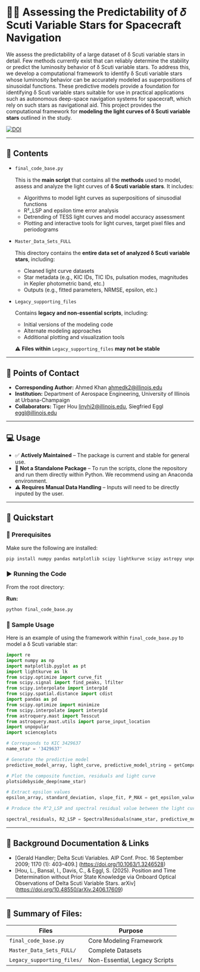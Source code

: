 # 🌠🔭 Assessing the Predictability of 𝛿 Scuti Variable Stars for Spacecraft Navigation

We assess the predictability of a large dataset of δ Scuti variable stars in detail. Few methods currently exist that can reliably determine the stability or predict the luminosity behavior of δ Scuti variable stars. To address this, we develop a computational framework to identify δ Scuti variable stars whose luminosity behavior can be accurately modeled as superpositions of sinusoidal functions. These predictive models provide a foundation for identifying δ Scuti variable stars suitable for use in practical applications such as autonomous deep-space navigation systems for spacecraft, which rely on such stars as navigational aid. This project provides the computational framework for **modeling the light curves of δ Scuti variable stars** outlined in the study. 

[![DOI](https://zenodo.org/badge/DOI/10.5281/zenodo.16427747.svg)](https://doi.org/10.5281/zenodo.16427747)

---

## 📂 Contents

- ``` bash
  final_code_base.py
  ```
  This is the **main script** that contains all the **methods** used to model, assess and analyze the light curves of **δ Scuti variable stars**. It includes:

  - Algorithms to model light curves as superpositions of sinusodial functions
  - R²_LSP and epsilon time error analysis
  - Detrending of TESS light curves and model accuracy assessment 
  - Plotting and interactive tools for light curves, target pixel files and periodograms


- ``` bash
  Master_Data_Sets_FULL
  ```
  This directory contains the **entire data set of analyzed δ Scuti variable stars**, including:

  - Cleaned light curve datasets
  - Star metadata (e.g., KIC IDs, TIC IDs, pulsation modes, magnitudes in Kepler photometric band, etc.)
  - Outputs (e.g., fitted parameters, NRMSE, epsilon, etc.)


- ``` bash
  Legacy_supporting_files
  ```
  Contains **legacy and non-essential scripts**, including:

  - Initial versions of the modeling code
  - Alternate modeling approaches
  - Additional plotting and visualization tools

  ⚠️ **Files within** `Legacy_supporting_files` **may not be stable**

---

## 📧 Points of Contact

- **Corresponding Author:** Ahmed Khan  ahmedk2@illinois.edu
- **Institution:** Department of Aerospace Engineering, University of Illinois at Urbana-Champaign
- **Collaborators:** Tiger Hou  linyhi2@illinois.edu, Siegfried Eggl  eggl@illinois.edu

---

## 💻 Usage

- ✅ **Actively Maintained** – The package is current and stable for general use.
- 🚫  **Not a Standalone Package** – To run the scripts, clone the repository and run them directly within Python. We recommend using an Anaconda environment. 
- ⚠️ **Requires Manual Data Handling** – Inputs will need to be directly inputed by the user.

---

## 🚀 Quickstart

### 🔧 Prerequisites

Make sure the following are installed:

```bash
pip install numpy pandas matplotlib scipy lightkurve scipy astropy unpopular scienceplots astroquery 
```

### ▶️ Running the Code

From the root directory:

**Run:**
```bash
python final_code_base.py
```

### 🌌 Sample Usage

Here is an example of using the framework within `final_code_base.py` to model a δ Scuti variable star:

```python
import re
import numpy as np
import matplotlib.pyplot as pt 
import lightkurve as lk 
from scipy.optimize import curve_fit
from scipy.signal import find_peaks, lfilter
from scipy.interpolate import interp1d
from scipy.spatial.distance import cdist
import pandas as pd
from scipy.optimize import minimize
from scipy.interpolate import interp1d
from astroquery.mast import Tesscut
from astroquery.mast.utils import parse_input_location
import unpopular
import scienceplots

# Corresponds to KIC 3429637
name_star = '3429637'

# Generate the predictive model
predictive_model_array, light_curve, predictive_model_string = getCompositeSine2_deep(name_star) 

# Plot the composite function, residuals and light curve
plotsidebyside_deep(name_star)

# Extract epsilon values
epsilon_array, standard_deviation, slope_fit, P_MAX = get_epsilon_value(name_star, predictive_model_string)

# Produce the R^2_LSP and spectral residual value between the light curve and the predictive model

spectral_residuals, R2_LSP = SpectralResiduals(name_star, predictive_model_string)

```

---

## 📜 Background Documentation & Links

- [Gerald Handler; Delta Scuti Variables. AIP Conf. Proc. 16 September 2009; 1170 (1): 403–409.] (https://doi.org/10.1063/1.3246528)
- [Hou, L., Bansal, I., Davis, C., & Eggl, S. (2025). Position and Time Determination without Prior State Knowledge via Onboard Optical Observations of Delta Scuti Variable Stars. arXiv] (https://doi.org/10.48550/arXiv.2406.17609)

---

## 📁 Summary of Files: 

| Files                      | Purpose                        |
| -------------------------- | ------------------------------ |
| `final_code_base.py`       | Core Modeling Framework        |
| `Master_Data_Sets_FULL/`   | Complete Datasets              |
| `Legacy_supporting_files/` | Non-Essential, Legacy Scripts  |



